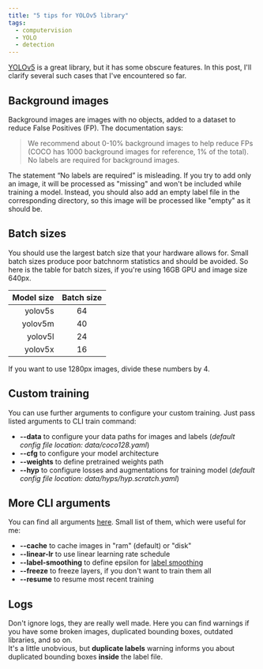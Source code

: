 ```yaml
---
title: "5 tips for YOLOv5 library"
tags:
  - computervision
  - YOLO
  - detection
---
```


[YOLOv5](https://github.com/ultralytics/yolov5) is a great library, but it has some obscure features. In this post, I'll clarify several such cases that I've encountered so far.

## Background images
Background images are images with no objects, added to a dataset to reduce False Positives (FP). The documentation says:
> We recommend about 0-10% background images to help reduce FPs (COCO has 1000 background images for reference, 1% of the total). No labels are required for background images.  

The statement “No labels are required” is misleading. If you try to add only an image, it will be processed as "missing" and won't be included while training a model. Instead, you should also add an empty label file in the corresponding directory, so this image will be processed like "empty" as it should be.

## Batch sizes
You should use the largest batch size that your hardware allows for. Small batch sizes produce poor batchnorm statistics and should be avoided. So here is the table for batch sizes, if you're using 16GB GPU and image size 640px.

| Model size | Batch size | 
|-----------:|:----------:|
| yolov5s    | 64         | 
| yolov5m    | 40         | 
| yolov5l    | 24         | 
| yolov5x    | 16         | 

If you want to use 1280px images, divide these numbers by 4.

## Custom training
You can use further arguments to configure your custom training. Just pass listed arguments to CLI train command:
* **--data** to configure your data paths for images and labels (*default config file location: data/coco128.yaml*)
* **--cfg** to configure your model architecture
* **--weights** to define pretrained weights path
* **--hyp** to configure losses and augmentations for training model (*default config file location: data/hyps/hyp.scratch.yaml*)

## More CLI arguments
You can find all arguments [here](https://github.com/ultralytics/yolov5/blob/fad57c29cd27c0fcbc0038b7b7312b9b6ef922a8/train.py#L428). Small list of them, which were useful for me:
* **--cache** to cache images in "ram" (default) or "disk"
* **--linear-lr** to use linear learning rate schedule
* **--label-smoothing** to define epsilon for [label smoothing](https://arxiv.org/abs/1906.02629)
* **--freeze** to freeze layers, if you don't want to train them all
* **--resume** to resume most recent training

## Logs
Don't ignore logs, they are really well made. Here you can find warnings if you have some broken images, duplicated bounding boxes, outdated libraries, and so on.  
It's a little unobvious, but **duplicate labels** warning informs you about duplicated bounding boxes **inside** the label file. 
